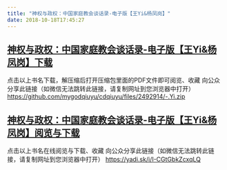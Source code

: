```yaml
---
title: "神权与政权：中国家庭教会谈话录-电子版【王Yi&杨凤岗】"
date: 2018-10-18T17:45:27
---
```


## [神权与政权：中国家庭教会谈话录-电子版【王Yi&杨凤岗】下载](https://github.com/mygodqiuyu/cdqiuyu/files/2492914/-.Yi.zip)
点击以上书名下载，解压缩后打开压缩包里面的PDF文件即可阅览、收藏
向公众分享此链接（如微信无法跳转此链接，请复制网址到您浏览器中打开） https://github.com/mygodqiuyu/cdqiuyu/files/2492914/-.Yi.zip

## [神权与政权：中国家庭教会谈话录-电子版【王Yi&杨凤岗】阅览与下载](https://yadi.sk/i/I-CGtGbkZcxqLQ)
点击以上书名在线阅览与下载、收藏
向公众分享此链接（如微信无法跳转此链接，请复制网址到您浏览器中打开）
 https://yadi.sk/i/I-CGtGbkZcxqLQ
